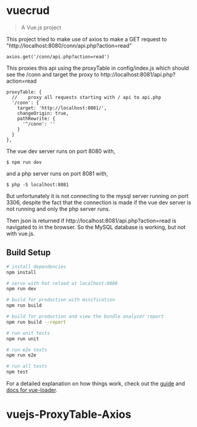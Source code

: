# vuecrud

> A Vue.js project

This project tried to make use of axios to make a GET request to "http://localhost:8080/conn/api.php?action=read"

```
axios.get('/conn/api.php?action=read')
```

This proxies this api using the proxyTable in config/index.js which should see the /conn and target the proxy to http://localhost:8081/api.php?action=read

```
proxyTable: {
  //    proxy all requests starting with / api to api.php
  '/conn': {
    target: 'http://localhost:8081/',
    changeOrigin: true,
    pathRewrite: {
      '^/conn': ''
    }
  }
},
```

The vue dev server runs on port 8080 with,

```
$ npm run dev
```

and a php server runs on port 8081 with,

```
$ php -S localhost:8081
```

But unfortunately it is not connecting to the mysql server running on port 3306, despite the fact that the connection is made if the vue dev server is not running and only the php server runs.

Then json is returned if http://localhost:8081/api.php?action=read is navigated to in the browser. So the MySQL database is working, but not with vue.js.

## Build Setup

``` bash
# install dependencies
npm install

# serve with hot reload at localhost:8080
npm run dev

# build for production with minification
npm run build

# build for production and view the bundle analyzer report
npm run build --report

# run unit tests
npm run unit

# run e2e tests
npm run e2e

# run all tests
npm test
```

For a detailed explanation on how things work, check out the [guide](http://vuejs-templates.github.io/webpack/) and [docs for vue-loader](http://vuejs.github.io/vue-loader).
# vuejs-ProxyTable-Axios
